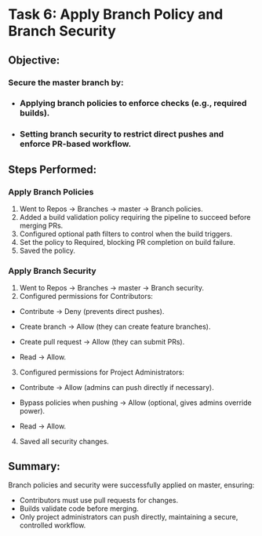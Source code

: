 # Task 6: Apply Branch Policy and Branch Security
## Objective:
### Secure the master branch by:
 - ### Applying branch policies to enforce checks (e.g., required builds).
 - ### Setting branch security to restrict direct pushes and enforce PR-based workflow.

## Steps Performed:

### Apply Branch Policies
1.  Went to Repos → Branches → master → Branch policies.
2.  Added a build validation policy requiring the pipeline to succeed before merging PRs.
3. Configured optional path filters to control when the build triggers.
4. Set the policy to Required, blocking PR completion on build failure.
5. Saved the policy.

### Apply Branch Security
1. Went to Repos → Branches → master → Branch security.
2. Configured permissions for Contributors:

  - Contribute → Deny (prevents direct pushes).

  - Create branch → Allow (they can create feature branches).

  - Create pull request → Allow (they can submit PRs).

  - Read → Allow.
3. Configured permissions for Project Administrators:

  - Contribute → Allow (admins can push directly if necessary).

  - Bypass policies when pushing → Allow (optional, gives admins override power).

  - Read → Allow.
4. Saved all security changes.

## Summary:
Branch policies and security were successfully applied on master, ensuring:
- Contributors must use pull requests for changes.
- Builds validate code before merging.
- Only project administrators can push directly, maintaining a secure, controlled workflow.

